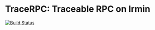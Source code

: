 # TraceRPC: Traceable RPC on Irmin
[![Build Status](https://travis-ci.com/CraigFe/trace-rpc.svg?token=DsyAzpvxEs2pFKWpKPjV&branch=master)](https://travis-ci.com/CraigFe/trace-rpc)

